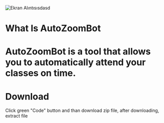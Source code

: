 ![Ekran Alıntısısdasd](https://user-images.githubusercontent.com/76772798/114277291-3fd70d80-9a33-11eb-9af7-052a4b68b0db.PNG)

# What Is AutoZoomBot
# AutoZoomBot is a tool that allows you to automatically attend your classes on time.


# Download
 Click green "Code" button and than download zip file, after downloading, extract file
